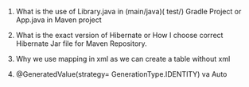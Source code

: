1. What is the use of Library.java in (main/java)( test/) Gradle Project or App.java in Maven project

2. What is the exact version of Hibernate or How I choose correct Hibernate Jar file for Maven Repository.
3. Why we use mapping in xml as we can create a table without xml
4. 	@GeneratedValue(strategy= GenerationType.IDENTITY) va Auto
